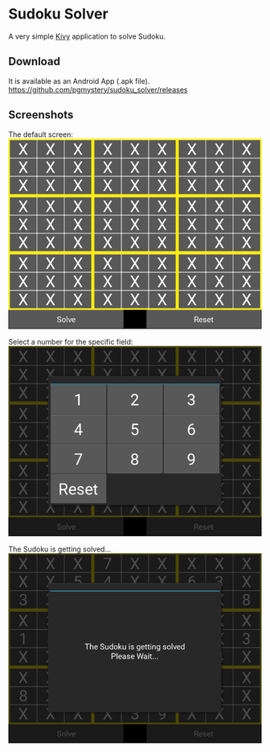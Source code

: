 # Sudoku Solver

A very simple [Kivy](https://kivy.org/) application to solve Sudoku.

## Download

It is available as an Android App (.apk file).
https://github.com/pgmystery/sudoku_solver/releases


## Screenshots

The default screen:
![Default Screen](docs/imgs/screenshot1.png)

Select a number for the specific field:
![Number select screen](docs/imgs/screenshot2.png)

The Sudoku is getting solved...
![solving...](docs/imgs/screenshot3.png)
